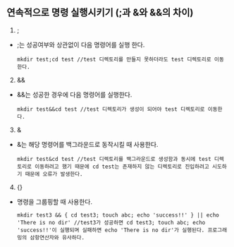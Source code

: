 ## 연속적으로 명령 실행시키기 (;과 &와 &&의 차이)

1. ;
 - ;는 성공여부와 상관없이 다음 명령어를 실행 한다.
   ```
   mkdir test;cd test //test 디렉토리를 만들지 못하더라도 test 디렉토리로 이동한다.
   ```

2. &&
 - &&는 성공한 경우에 다음 명령어를 실행한다.
   ```
   mkdir test&&cd test //test 디렉토리가 생성이 되어야 test 디렉토리로 이동한다. 
   ```

3. &
 - &는 해당 명령어를 백그라운드로 동작시킬 때 사용한다.
   ```
   mkdir test&cd test //test 디렉토리를 백그라운드로 생성함과 동시에 test 디렉토리로 이동하려고 했기 때문에 cd test는 존재하지 않는 디렉토리로 진입하려고 시도하기 때문에 오류가 발생한다.
   ```

4. {}
 - 명령을 그룹핑할 때 사용한다.
   ```
   mkdir test3 && { cd test3; touch abc; echo 'success!!' } || echo 'There is no dir' //test3가 성공하면 cd test3; touch abc; echo 'success!!'이 실행되며 실패하면 echo 'There is no dir'가 실행된다. 프로그래밍의 삼항연산자와 유사하다.
   ```